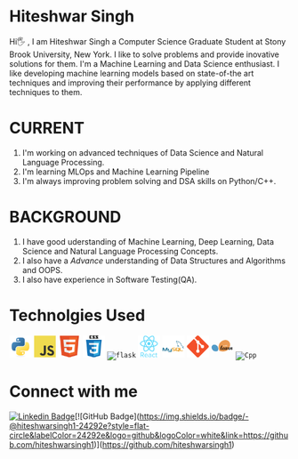 # Hiteshwar Singh
<!-- https://hiteshwarsingh1.github.io/Resume/ -->


Hi🖐 , I am Hiteshwar Singh a Computer Science Graduate Student at Stony Brook University, New York. I like to solve problems and provide inovative solutions for them. I'm a Machine Learning and Data Science enthusiast. I like developing machine learning models based on state-of-the art techniques and improving their performance by applying different techniques to them. 

# CURRENT
1. I'm working on advanced techniques of Data Science and Natural Language Processing.
2. I'm learning MLOps and Machine Learning Pipeline
3. I'm always improving problem solving and DSA skills on Python/C++.

# BACKGROUND
1. I have good uderstanding of Machine Learning, Deep Learning, Data Science and Natural Language Processing Concepts.
2. I also have a *Advance* understanding of Data Structures and Algorithms and OOPS.
3. I also have experience in Software Testing(QA).

# Technolgies Used
<code><img height="40" src="https://raw.githubusercontent.com/devicons/devicon/master/icons/python/python-original.svg" title="python"></code>
<code><img height="40" src="https://raw.githubusercontent.com/devicons/devicon/master/icons/javascript/javascript-original.svg" title="javascript"></code>
<code><img height="40" src="https://raw.githubusercontent.com/devicons/devicon/master/icons/html5/html5-original.svg" title="html5"></code>
<code><img height="40" src="https://raw.githubusercontent.com/devicons/devicon/master/icons/css3/css3-original-wordmark.svg" title="css3"></code>
<code><img height="40" src="https://www.vectorlogo.zone/logos/pocoo_flask/pocoo_flask-icon.svg" title="flask"></code>
<code><img height="40" src="https://raw.githubusercontent.com/devicons/devicon/master/icons/react/react-original-wordmark.svg" title="react"></code>
<code><img height="40" src="https://raw.githubusercontent.com/devicons/devicon/master/icons/mysql/mysql-original-wordmark.svg" title="mysql"></code>
<code><img height="40" src="https://raw.githubusercontent.com/devicons/devicon/master/icons/git/git-original.svg" title="git"></code>
<code><img height="40" src="https://raw.githubusercontent.com/github/explore/80688e429a7d4ef2fca1e82350fe8e3517d3494d/topics/scikit-learn/scikit-learn.png" title="sklearn"></code>
<code><img height="40" src="https://pluralsight.imgix.net/paths/path-icons/c-plus-plus-93c7ddd5cc.png" title="Cpp"></code>

# Connect with me
[![Linkedin Badge](https://img.shields.io/badge/-Hiteshwar%20Singh-blue?style=flat-circle&logo=Linkedin&logoColor=white&link=https://www.linkedin.com/in/hiteshwar-singh-0406571b5/)]([https://www.linkedin.com/in/kishan0725/](https://www.linkedin.com/in/hiteshwar-singh-0406571b5/))[![GitHub Badge](https://img.shields.io/badge/-@hiteshwarsingh1-24292e?style=flat-circle&labelColor=24292e&logo=github&logoColor=white&link=https://github.com/hiteshwarsingh1)](https://github.com/hiteshwarsingh1)
